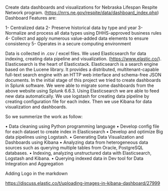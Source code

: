 Create data dashboards and visualizations for Nebraska Lifespan Respite Network program. (https://nrrs.ne.gov/respite/data/dashboard_index.php)
Dashboard Features are:

1- Centralized data
2- Preserve historical data by type and year
3- Normalize and process all data types using DHHS-approved business rules
4- Collect and apply numerous value-added data elements to ensure consistency
5- Operates in a secure computing environment

Data is collected in .csv / excel files. We used Elasticsearch for data indexing, creating data pipeline and visualization.
(https://www.elastic.co/). Elasticsearch is the heart of Elasticstack.
Elasticsearch is a search engine based on the Lucene library. It provides a distributed, multitenant-capable full-text search engine with an HTTP web interface and schema-free JSON documents. In the initial stage of this project we tried to create dashboards in Splunk software. We were able to migrate some dashboards from the above website using Splunk 6.6.3. Using Elasticsearch we are able to feed new data automatically. We use logstash for creating data pipeline by creating configuration file for each index. Then we use Kibana for data visualization and dashboards.



So we summerize the work as follow:

• Data cleaning using Python programming language
• Develop config file for each dataset to create index in Elasticsearch
• Develop and optimize Big data pipelines using Logstash. 
• Generating Data Visualization and Dashboards using Kibana
• Analyzing data from heterogeneous data sources such as querying multiple tables from Oracle, PostgreSQL databases. 
• Indexing, analyzing unstructured data with Elasticsearch, Logstash and Kibana. 
• Querying indexed data in Dev tool for Data Integration and Aggregation 


Adding Logo in the markdown

https://discuss.elastic.co/t/uploading-images-in-kibana-dashboard/27999

